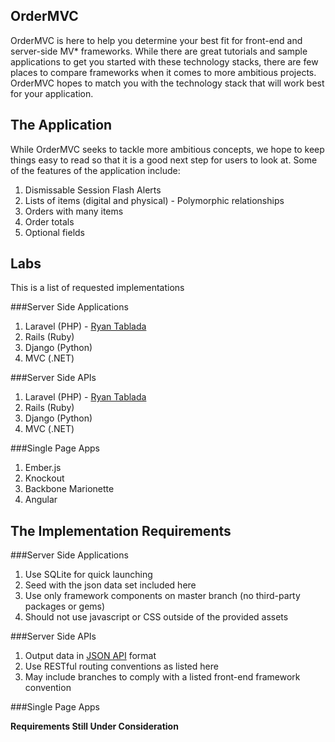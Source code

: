 OrderMVC
--------

OrderMVC is here to help you determine your best fit for front-end and server-side MV* frameworks.
While there are great tutorials and sample applications to get you started with these technology stacks, there are few places to compare frameworks when it comes to more ambitious projects.
OrderMVC hopes to match you with the technology stack that will work best for your application.

The Application
--------

While OrderMVC seeks to tackle more ambitious concepts, we hope to keep things easy to read so that it is a good next step for users to look at.
Some of the features of the application include:

1. Dismissable Session Flash Alerts
2. Lists of items (digital and physical) - Polymorphic relationships
3. Orders with many items
4. Order totals
5. Optional fields

Labs
------

This is a list of requested implementations

###Server Side Applications

1. Laravel (PHP) - [Ryan Tablada](http://ryantablada.com)
2. Rails (Ruby)
3. Django (Python)
4. MVC (.NET)

###Server Side APIs

1. Laravel (PHP) - [Ryan Tablada](http://ryantablada.com)
2. Rails (Ruby)
3. Django (Python)
4. MVC (.NET)

###Single Page Apps

1. Ember.js
2. Knockout
3. Backbone Marionette
4. Angular

The Implementation Requirements
--------

###Server Side Applications

1. Use SQLite for quick launching
2. Seed with the json data set included here
3. Use only framework components on master branch (no third-party packages or gems)
4. Should not use javascript or CSS outside of the provided assets

###Server Side APIs

1. Output data in [JSON API](http://jsonapi.org) format
2. Use RESTful routing conventions as listed here
3. May include branches to comply with a listed front-end framework convention

###Single Page Apps

**Requirements Still Under Consideration**